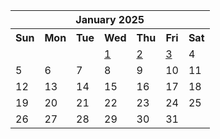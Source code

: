 <table align="center" border="0" cellpadding="0" cellspacing="0" class="month">
 <tr>
  <th class="month" colspan="7">
   January 2025
  </th>
 </tr>
 <tr>
  <th class="sun">
   Sun
  </th>
  <th class="mon">
   Mon
  </th>
  <th class="tue">
   Tue
  </th>
  <th class="wed">
   Wed
  </th>
  <th class="thu">
   Thu
  </th>
  <th class="fri">
   Fri
  </th>
  <th class="sat">
   Sat
  </th>
 </tr>
 <tr>
  <td class="noday">
  </td>
  <td class="noday">
  </td>
  <td class="noday">
  </td>
  <td class="wed">
   <a href="20250101.py">
    1
   </a>
  </td>
  <td class="thu">
   <a href="20250102.py">
    2
   </a>
  </td>
  <td class="fri">
   <a href="20250103.py">
    3
   </a>
  </td>
  <td class="sat">
   4
  </td>
 </tr>
 <tr>
  <td class="sun">
   5
  </td>
  <td class="mon">
   6
  </td>
  <td class="tue">
   7
  </td>
  <td class="wed">
   8
  </td>
  <td class="thu">
   9
  </td>
  <td class="fri">
   10
  </td>
  <td class="sat">
   11
  </td>
 </tr>
 <tr>
  <td class="sun">
   12
  </td>
  <td class="mon">
   13
  </td>
  <td class="tue">
   14
  </td>
  <td class="wed">
   15
  </td>
  <td class="thu">
   16
  </td>
  <td class="fri">
   17
  </td>
  <td class="sat">
   18
  </td>
 </tr>
 <tr>
  <td class="sun">
   19
  </td>
  <td class="mon">
   20
  </td>
  <td class="tue">
   21
  </td>
  <td class="wed">
   22
  </td>
  <td class="thu">
   23
  </td>
  <td class="fri">
   24
  </td>
  <td class="sat">
   25
  </td>
 </tr>
 <tr>
  <td class="sun">
   26
  </td>
  <td class="mon">
   27
  </td>
  <td class="tue">
   28
  </td>
  <td class="wed">
   29
  </td>
  <td class="thu">
   30
  </td>
  <td class="fri">
   31
  </td>
  <td class="noday">
  </td>
 </tr>
</table>
